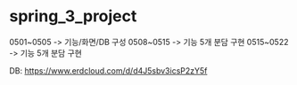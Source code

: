 # spring_3_project
0501~0505 -> 기능/화면/DB 구성
0508~0515 -> 기능 5개 분담 구현
0515~0522 -> 기능 5개 분담 구현

DB: https://www.erdcloud.com/d/d4J5sbv3icsP2zY5f
